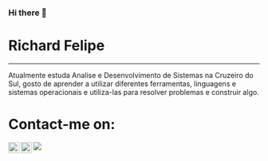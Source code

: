 ### Hi there 👋


# Richard Felipe <br>
<hr>

Atualmente estuda Analise e Desenvolvimento de Sistemas na Cruzeiro do Sul, gosto de aprender a utilizar diferentes ferramentas, linguagens e sistemas operacionais e utiliza-las para resolver problemas e construir algo. 


# Contact-me on:<br>

<a target="_blank" href="https://www.linkedin.com/in/richard-felipe-da-silva-oliveira-1ab55a135/">
 <img src="https://img.icons8.com/fluent/48/000000/linkedin.png"/>
</a>
<a target="_blank" href="https://api.whatsapp.com/send?phone=5511946348130">
  <img align="left" alt="Whatsapp" width="22px" src="https://cdn.jsdelivr.net/npm/simple-icons@v3/icons/whatsapp.svg" />
</a>

<a target="_blank" href="mailto:richardfelipe.rfo@gmail.com">
  <img align="left" alt="Gmail" width="22px" src="https://cdn.jsdelivr.net/npm/simple-icons@v3/icons/gmail.svg" />
</a>



